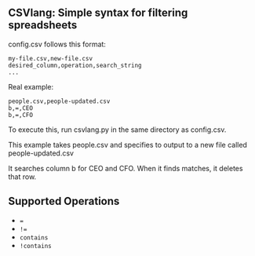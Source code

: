 CSVlang: Simple syntax for filtering spreadsheets
---

config.csv follows this format:

```csv
my-file.csv,new-file.csv
desired_column,operation,search_string
...
```

Real example:

```csv
people.csv,people-updated.csv
b,=,CEO
b,=,CFO
```

To execute this, run csvlang.py in the same directory as config.csv.

This example takes people.csv and specifies to output to a new file called people-updated.csv

It searches column b for CEO and CFO. When it finds matches, it deletes that row.

## Supported Operations

- `=`
- `!=`
- `contains`
- `!contains`
